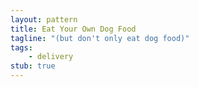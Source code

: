 ```yaml
---
layout: pattern
title: Eat Your Own Dog Food
tagline: "(but don't only eat dog food)"
tags:
    - delivery
stub: true
---
```

